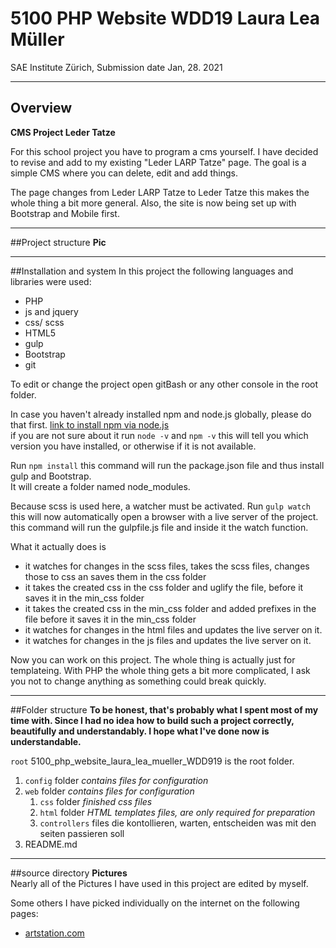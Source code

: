 # 5100 PHP Website WDD19 Laura Lea Müller
SAE Institute Zürich, Submission date Jan, 28. 2021
***

## Overview
**CMS Project Leder Tatze**

For this school project you have to program a cms yourself.
I have decided to revise and add to my existing "Leder LARP Tatze" page.
The goal is a simple CMS where you can delete, edit and add things.

The page changes from Leder LARP Tatze to Leder Tatze this makes the whole thing a bit more general. 
Also, the site is now being set up with Bootstrap and Mobile first.
***

##Project structure
**Pic**  

***

##Installation and system
In this project the following languages and libraries were used:
 * PHP
 * js and jquery
 * css/ scss
 * HTML5
 * gulp
 * Bootstrap
 * git
 
To edit or change the project open gitBash or any other console in the root folder.

In case you haven't already installed npm and node.js globally, please do that first. [link to install npm via node.js ](https://www.npmjs.com/get-npm)  
   if you are not sure about it run `node -v` and `npm -v` this will tell you which version you have installed, or otherwise if it is not available.

Run `npm install` this command will run the package.json file and thus install gulp and Bootstrap.  
It will create a folder named node_modules.

Because scss is used here, a watcher must be activated. Run `gulp watch`  
 this will now automatically open a browser with a live server of the project.
this command will run the gulpfile.js file and inside it the watch function.

What it actually does is
* it watches for changes in the scss files, takes the scss files, changes those to css an saves them in the css folder
* it takes the created css in the css folder and uglify the file, before it saves it in the min_css folder
* it takes the created css in the min_css folder and added prefixes in the file before it saves it in the min_css folder
* it watches for changes in the html files and updates the live server on it.
* it watches for changes in the js files and updates the live server on it.

Now you can work on this project.
The whole thing is actually just for templateing.
With PHP the whole thing gets a bit more complicated, I ask you not to change anything as something could break quickly.
***

##Folder structure
**To be honest, that's probably what I spent most of my time with.
  Since I had no idea how to build such a project correctly, beautifully and understandably.
  I hope what I've done now is understandable.**  

`root` 5100_php_website_laura_lea_mueller_WDD919 is the root folder.
 1. `config` folder _contains files for configuration_
 2. `web` folder _contains files for configuration_
    1. `css` folder _finished css files_
    2. `html` folder  _HTML templates files, are only required for preparation_
    3. `controllers`  files die kontollieren, warten, entscheiden was mit den seiten passieren soll
 3. README.md 
 
***

##source directory
**Pictures**  
Nearly all of the Pictures I have used in this project are edited by myself.

Some others I have picked individually on the internet on the following pages:
* [artstation.com](https://www.artstation.com/artwork/N82Ld) 

